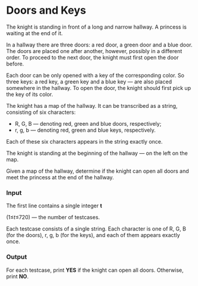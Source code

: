 # Doors and Keys

The knight is standing in front of a long and narrow hallway. A princess is waiting at the end of it.

In a hallway there are three doors: a red door, a green door and a blue  door. The doors are placed one after another, however, possibly in a  different order. To proceed to the next door, the knight must first open the door before.

Each door can be only opened with a key of the  corresponding color. So three keys: a red key, a green key and a blue  key — are also placed somewhere in the hallway. To open the door, the  knight should first pick up the key of its color.

The knight has a map of the hallway. It can be transcribed as a string, consisting of six characters: 

-  R, G, B — denoting red, green and blue doors, respectively; 
-  r, g, b — denoting red, green and blue keys, respectively. 

Each of these six characters appears in the string exactly once.

The knight is standing at the beginning of the hallway — on the left on the map.

Given a map of the hallway, determine if the knight can open all doors and meet the princess at the end of the hallway.

### Input

The first line contains a single integer **t**

 (1≤*t*≤720) — the number of testcases.

Each testcase consists of a single string. Each character is one of R, G, B (for the doors), r, g, b (for the keys), and each of them appears exactly once.

### Output

For each testcase, print **YES** if the knight can open all doors. Otherwise, print **NO**.